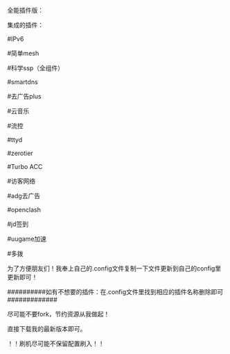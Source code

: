 全能插件版：

集成的插件：

#IPv6

#简单mesh

#科学ssp（全组件）

#smartdns

#去广告plus

#云音乐

#流控

#ttyd

#zerotier

#Turbo ACC

#访客网络

#adg去广告

#openclash

#jd签到

#uugame加速

#多拨

为了方便朋友们！我奉上自己的.config文件复制一下文件更新到自己的config里更新即可！

##########如有不想要的插件：在.config文件里找到相应的插件名称删除即可#############

尽可能不要fork，节约资源从我做起！

直接下载我的最新版本即可。

！！刷机尽可能不保留配置刷入！！
